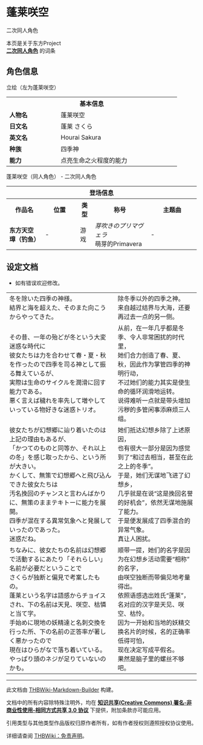 # 蓬莱咲空

<!-- source html: G:\repos\THBWiki-Markdown-Builder\THBWikiMarkdown\Temp\main\5\5a\ns0%3A%E8%93%AC%E8%8E%B1%E5%92%B2%E7%A9%BA.html -->

二次同人角色

本页是关于东方Project  
 **[二次同人角色](./二次角色列表.md)** 的词条

## 角色信息
[](./文件-蓬莱天见、蓬莱咲空、蓬莱枯怜.png.md)  [](./文件-蓬莱天见、蓬莱咲空、蓬莱枯怜.png.md)立绘（左为蓬莱咲空）

<table>
<tbody><tr>
<th colspan="2">基本信息</th>
</tr>
<tr>
<td style="width:120px"><b>人物名</b></td><td style="min-width:300px">蓬莱咲空</td>
</tr><tr><td><b>日文名</b></td><td>蓬莱 さくら</td></tr><tr><td><b>英文名</b></td><td>Hourai Sakura</td></tr><tr><td><b>种族</b></td><td>四季神</td></tr><tr><td><b>能力</b></td><td>点亮生命之火程度的能力</td></tr></tbody></table>

蓬莱咲空（同人角色） - 二次同人角色

<table>
<tbody><tr>
<th colspan="5">登场信息</th>
</tr><tr><th><b>作品名</b></th><th><b>位置</b></th><th><b>类型</b></th><th><b>称号</b></th><th><b>主题曲</b></th></tr><tr><td rowspan="1" style="width:120px"><b>东方天空璋（钓鱼）</b></td><td style="width:130px">-</td><td class="bg-color-danger-30" style="width:30px;">游戏</td><td style="width:180px"><i>芽吹きのプリマヴェラ</i><br>萌芽的Primavera</td><td style="width:200px">-</td></tr></tbody></table>



## 设定文档
- 如有错误欢迎修改。


<table><tbody><tr class="tt-content" id="设定文档-1" data-pos="&#91;&quot;\u8bbe\u5b9a\u6587\u6863&quot;,1&#93;"><td class="tt-ja" lang="ja"><div class="poem">冬を除いた四季の神様。<br>結界と海を超えた、そのまた向こうからやってきた。</div></td><td class="tt-zh" lang="zh"><div class="poem">除冬季以外的四季之神。<br>来自越过结界与大海，还要再过去一点的另一侧。</div></td></tr><tr class="tt-content" id="设定文档-2" data-pos="&#91;&quot;\u8bbe\u5b9a\u6587\u6863&quot;,2&#93;"><td class="tt-ja" lang="ja"><div class="poem">その昔、一年の殆どが冬という大変迷惑な時代に<br>彼女たちは力を合わせて春・夏・秋を作ったので四季を司る神として振る舞えているが、<br>実際は生命のサイクルを潤滑に回す能力である。<br>悪く言えば穢れを率先して増やしていっている物好きな迷惑トリオ。</div></td><td class="tt-zh" lang="zh"><div class="poem">从前，在一年几乎都是冬季、令人非常困扰的时代里，<br>她们合力创造了春、夏、秋，因此作为掌管四季的神明行动，<br>不过她们的能力其实是使生命的循环润滑地运转。<br>说得难听一点就是带头增加污秽的多管闲事添麻烦三人组。</div></td></tr><tr class="tt-content" id="设定文档-3" data-pos="&#91;&quot;\u8bbe\u5b9a\u6587\u6863&quot;,3&#93;"><td class="tt-ja" lang="ja"><div class="poem">彼女たちが幻想郷に辿り着いたのは上記の理由もあるが、<br>「かつてのものと同等か、それ以上の冬」を感じ取ったから、という所が大きい。<br>かくして、無策で幻想郷へと飛び込んできた彼女たちは<br>汚名挽回のチャンスと言わんばかりに、無策のままテキトーに能力を展開。<br>四季が混在する異常気象へと発展していったのであった。<br>迷惑だね。</div></td><td class="tt-zh" lang="zh"><div class="poem">她们抵达幻想乡除了上述原因，<br>也有很大一部分是因为感觉到了“和过去相当，甚至在此之上的冬季”。<br>于是，她们无谋地飞进了幻想乡，<br>几乎就是在说“这是挽回名誉的好机会”，依然无谋地施展了能力。<br>于是便发展成了四季混合的异常气象。<br>真让人困扰。</div></td></tr><tr class="tt-content" id="设定文档-4" data-pos="&#91;&quot;\u8bbe\u5b9a\u6587\u6863&quot;,4&#93;"><td class="tt-ja" lang="ja"><div class="poem">ちなみに、彼女たちの名前は幻想郷で活動するにあたり「それらしい」名前が必要だということで<br>さくらが独断と偏見で考案したもの。<br>蓬莱という名字は語感からチョイスされ、下の名前は天見、咲空、枯憐と当て字。<br>手始めに現地の妖精達と名刺交換を行った所、下の名前の正答率が著しく悪かったので<br>現在はひらがなで落ち着いている。<br>やっぱり頭のネジが足りていないのかも。</div></td><td class="tt-zh" lang="zh"><div class="poem">顺带一提，她们的名字是因为在幻想乡活动需要“相称”的名字，<br>由咲空独断而带偏见地考量得出。<br>依照语感选出姓氏“蓬莱”，名对应的汉字是天见、咲空、枯怜。<br>因为一开始和当地的妖精交换名片的时候，名的正确率低得可怕，<br>现在决定写成平假名。<br>果然是脑子里的螺丝不够吧。</div></td></tr></tbody></table>


  
  

  





---

此文档由 [THBWiki-Markdown-Builder](https://github.com/Delsin-Yu/THBWiki-Markdown-Builder) 构建。

文档中的所有内容除特殊注明外，均在 [**知识共享(Creative Commons) 署名-非商业性使用-相同方式共享 3.0 协议**](https://creativecommons.org/licenses/by-sa/3.0/deed.zh-hans) 下提供，附加条款亦可能应用。

引用类型与其他类型作品版权归原作者所有，如有作者授权则遵照授权协议使用。

详细请查阅 [THBWiki：免责声明](https://thbwiki.cc/THBWiki:%E5%85%8D%E8%B4%A3%E5%A3%B0%E6%98%8E)。

